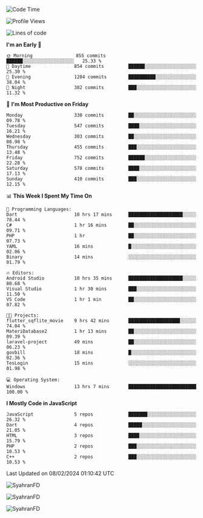 <!--START_SECTION:waka-->
![Code Time](http://img.shields.io/badge/Code%20Time-218%20hrs%2050%20mins-blue)

![Profile Views](http://img.shields.io/badge/Profile%20Views-1-blue)

![Lines of code](https://img.shields.io/badge/From%20Hello%20World%20I%27ve%20Written-991.3%20thousand%20lines%20of%20code-blue)

**I'm an Early 🐤** 

```text
🌞 Morning                855 commits         ██████░░░░░░░░░░░░░░░░░░░   25.33 % 
🌆 Daytime                854 commits         ██████░░░░░░░░░░░░░░░░░░░   25.30 % 
🌃 Evening                1284 commits        ██████████░░░░░░░░░░░░░░░   38.04 % 
🌙 Night                  382 commits         ███░░░░░░░░░░░░░░░░░░░░░░   11.32 % 
```
📅 **I'm Most Productive on Friday** 

```text
Monday                   330 commits         ██░░░░░░░░░░░░░░░░░░░░░░░   09.78 % 
Tuesday                  547 commits         ████░░░░░░░░░░░░░░░░░░░░░   16.21 % 
Wednesday                303 commits         ██░░░░░░░░░░░░░░░░░░░░░░░   08.98 % 
Thursday                 455 commits         ███░░░░░░░░░░░░░░░░░░░░░░   13.48 % 
Friday                   752 commits         ██████░░░░░░░░░░░░░░░░░░░   22.28 % 
Saturday                 578 commits         ████░░░░░░░░░░░░░░░░░░░░░   17.13 % 
Sunday                   410 commits         ███░░░░░░░░░░░░░░░░░░░░░░   12.15 % 
```


📊 **This Week I Spent My Time On** 

```text
💬 Programming Languages: 
Dart                     10 hrs 17 mins      ████████████████████░░░░░   78.44 % 
C#                       1 hr 16 mins        ██░░░░░░░░░░░░░░░░░░░░░░░   09.71 % 
PHP                      1 hr                ██░░░░░░░░░░░░░░░░░░░░░░░   07.73 % 
YAML                     16 mins             █░░░░░░░░░░░░░░░░░░░░░░░░   02.06 % 
Binary                   14 mins             ░░░░░░░░░░░░░░░░░░░░░░░░░   01.79 % 

🔥 Editors: 
Android Studio           10 hrs 35 mins      ████████████████████░░░░░   80.68 % 
Visual Studio            1 hr 30 mins        ███░░░░░░░░░░░░░░░░░░░░░░   11.50 % 
VS Code                  1 hr 1 min          ██░░░░░░░░░░░░░░░░░░░░░░░   07.82 % 

🐱‍💻 Projects: 
flutter_sqflite_movie    9 hrs 42 mins       ███████████████████░░░░░░   74.04 % 
MateriDatabase2          1 hr 13 mins        ██░░░░░░░░░░░░░░░░░░░░░░░   09.39 % 
laravel-project          49 mins             ██░░░░░░░░░░░░░░░░░░░░░░░   06.23 % 
govbill                  18 mins             █░░░░░░░░░░░░░░░░░░░░░░░░   02.36 % 
TesLogin                 15 mins             ░░░░░░░░░░░░░░░░░░░░░░░░░   01.98 % 

💻 Operating System: 
Windows                  13 hrs 7 mins       █████████████████████████   100.00 % 
```

**I Mostly Code in JavaScript** 

```text
JavaScript               5 repos             ███████░░░░░░░░░░░░░░░░░░   26.32 % 
Dart                     4 repos             █████░░░░░░░░░░░░░░░░░░░░   21.05 % 
HTML                     3 repos             ████░░░░░░░░░░░░░░░░░░░░░   15.79 % 
PHP                      2 repos             ███░░░░░░░░░░░░░░░░░░░░░░   10.53 % 
C++                      2 repos             ███░░░░░░░░░░░░░░░░░░░░░░   10.53 % 
```




 Last Updated on 08/02/2024 01:10:42 UTC
<!--END_SECTION:waka-->

<p align="left">
  <img src="https://github-readme-stats.vercel.app/api/top-langs?username=SyahranFD&layout=donut&hide=C%2B%2B,CMake,css&show_icons=true&locale=en&&theme=blueberry" alt="SyahranFD" />
</p>

<p align="left">
  <img src="https://github-readme-stats.vercel.app/api?username=SyahranFD&show_icons=true&locale=en&theme=blueberry" alt="SyahranFD" />
</p>

<p align="left">
  <img src="https://streak-stats.demolab.com/?user=SyahranFD&theme=blueberry" alt="SyahranFD"/>
</p>
